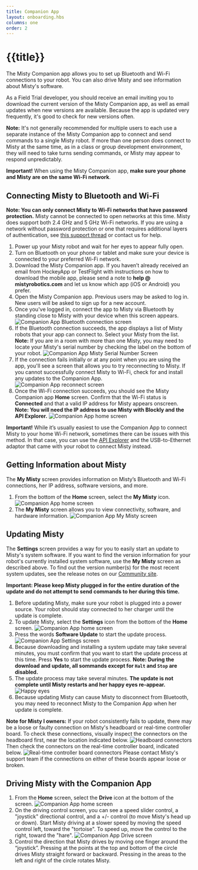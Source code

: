 ```yaml
---
title: Companion App
layout: onboarding.hbs
columns: one
order: 2
---
```


# {{title}}

The Misty Companion app allows you to set up Bluetooth and Wi-Fi connections to your robot. You can also drive Misty and see information about Misty's software.

As a Field Trial developer, you should receive an email inviting you to download the current version of the Misty Companion app, as well as email updates when new versions are available. Because the app is updated very frequently, it's good to check for new versions often.

**Note:** It's not generally recommended for multiple users to each use a separate instance of the Misty Companion app to connect and send commands to a single Misty robot. If more than one person does connect to Misty at the same time, as in a class or group development environment, they will need to take turns sending commands, or Misty may appear to respond unpredictably.

**Important!** When using the Misty Companion app, **make sure your phone and Misty are on the same Wi-Fi network**.

## Connecting Misty to Bluetooth and Wi-Fi

**Note: You can only connect Misty to Wi-Fi networks that have password protection.** Misty cannot be connected to open networks at this time. Misty does support both 2.4 GHz and 5 GHz Wi-Fi networks. If you are using a network without password protection or one that requires additional layers of authentication, see [this support thread](https://community.mistyrobotics.com/t/nontraditional-network-wifi-ideas/861) or contact us for help.

1. Power up your Misty robot and wait for her eyes to appear fully open.
2. Turn on Bluetooth on your phone or tablet and make sure your device is connected to your preferred Wi-Fi network.
3. Download the Misty Companion app. If you haven’t already received an email from HockeyApp or TestFlight with instructions on how to download the mobile app, please send a note to **help @ mistyrobotics.com** and let us know which app (iOS or Android) you prefer.
4. Open the Misty Companion app. Previous users may be asked to log in. New users will be asked to sign up for a new account.
5. Once you've logged in, connect the app to Misty via Bluetooth by standing close to Misty with your device when this screen appears. ![Companion App Bluetooth connection screen](../../../assets/images/companion_app_bluetooth.png)
6. If the Bluetooth connection succeeds, the app displays a list of Misty robots that your app can connect to. Select your Misty from the list. **Note:** If you are in a room with more than one Misty, you may need to locate your Misty's serial number by checking the label on the bottom of your robot. ![Companion App Misty Serial Number Screen](../../../assets/images/companion_app_serial_number.png)
7. If the connection fails initially or at any point when you are using the app, you'll see a screen that allows you to try reconnecting to Misty. If you cannot successfully connect Misty to Wi-Fi, check for and install any updates to the Companion App. ![Companion App reconnect screen](../../../assets/images/companion_app_connection_fail.png)
8. Once the Wi-Fi connection succeeds, you should see the Misty Companion app **Home** screen. Confirm that the Wi-Fi status is **Connected** and that a valid IP address for Misty appears onscreen. **Note: You will need the IP address to use Misty with Blockly and the API Explorer.** ![Companion App home screen](../../../assets/images/companion_app_home_4.png)

**Important!** While it’s usually easiest to use the Companion App to connect Misty to your home Wi-Fi network, sometimes there can be issues with this method. In that case, you can use the [API Explorer](../api-explorer/#connecting-wi-fi) and the USB-to-Ethernet adaptor that came with your robot to connect Misty instead.

## Getting Information about Misty

The **My Misty** screen provides information on Misty’s Bluetooth and Wi-Fi connections, her IP address, software versions, and more.

1. From the bottom of the **Home** screen, select the **My Misty** icon.![Companion App home screen](../../../assets/images/companion_app_home_4.png)
2. The **My Misty** screen allows you to view connectivity, software, and hardware information. ![Companion App My Misty screen](../../../assets/images/companion_app_my_misty.png)

## Updating Misty

The **Settings** screen provides a way for you to easily start an update to Misty's system software. If you want to find the version information for your robot's currently installed system software, use the **My Misty** screen as described above. To find out the version number(s) for the most recent system updates, see the release notes on our [Community site](https://community.mistyrobotics.com/c/development/misty-I). 

**Important: Please keep Misty plugged in for the entire duration of the update and do not attempt to send commands to her during this time.**

1. Before updating Misty, make sure your robot is plugged into a power source. Your robot should stay connected to her charger until the update is complete.
2. To update Misty, select the **Settings** icon from the bottom of the **Home** screen. ![Companion App home screen](../../../assets/images/companion_app_home_4.png)
3. Press the words **Software Update** to start the update process. ![Companion App Settings screen](../../../assets/images/companion_app_settings.png)
4. Because downloading and installing a system update may take several minutes, you must confirm that you want to start the update process at this time. Press **Yes** to start the update process. **Note: During the download and update, all sommands except for `Halt` and `Stop` are disabled.**
5. The update process may take several minutes. **The update is not complete until Misty restarts and her happy eyes re-appear.**  ![Happy eyes](../../../assets/images/happy.png)
6. Because updating Misty can cause Misty to disconnect from Bluetooth, you may need to reconnect Misty to the Companion App when her update is complete.

**Note for Misty I owners:** If your robot consistently fails to update, there may be a loose or faulty connection on Misty's headboard or real-time controller board. To check these connections, visually inspect the connectors on the headboard first, near the location indicated below. ![Headboard connectors](../../../assets/images/headboard_connectors.jpeg) Then check the connectors on the real-time controller board, indicated below. ![Real-time controller board connectors](../../../assets/images/realtime_controller_board_connectors.jpeg)
Please contact Misty's support team if the connections on either of these boards appear loose or broken.

## Driving Misty with the Companion App

1. From the **Home** screen, select the **Drive** icon at the bottom of the screen. ![Companion App home screen](../../../assets/images/companion_app_home_4.png)
2. On the driving control screen, you can see a speed slider control, a "joystick" directional control, and a +/- control (to move Misty's head up or down). Start Misty driving at a slower speed by moving the speed control left, toward the "tortoise". To speed up, move the control to the right, toward the "hare". ![Companion App Drive screen](../../../assets/images/companion_app_drive_1.png)
3. Control the direction that Misty drives by moving one finger around the “joystick”. Pressing at the points at the top and bottom of the circle drives Misty straight forward or backward. Pressing in the areas to the left and right of the circle rotates Misty.
